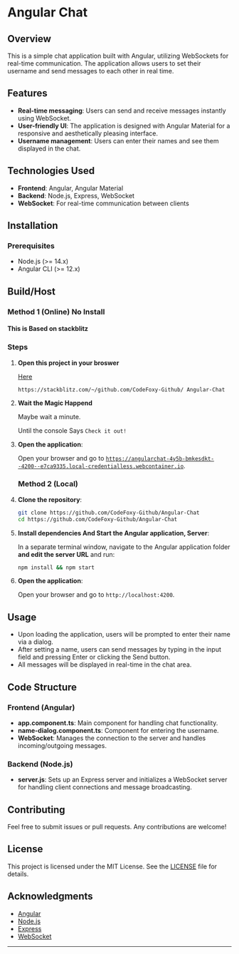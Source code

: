 # Angular Chat

## Overview

This is a simple chat application built with Angular, utilizing WebSockets for real-time communication. The application allows users to set their username and send messages to each other in real time.

## Features

- **Real-time messaging**: Users can send and receive messages instantly using WebSocket.
- **User-friendly UI**: The application is designed with Angular Material for a responsive and aesthetically pleasing interface.
- **Username management**: Users can enter their names and see them displayed in the chat.

## Technologies Used

- **Frontend**: Angular, Angular Material
- **Backend**: Node.js, Express, WebSocket
- **WebSocket**: For real-time communication between clients

## Installation

### Prerequisites

- Node.js (>= 14.x)
- Angular CLI (>= 12.x)

## Build/Host
### Method 1 (Online) No Install
#### This is Based on **stackblitz**
### Steps
1. **Open this project in your broswer**

    [Here](https://stackblitz.com/~/github.com/CodeFoxy-Github/Angular-Chat) 

   `https://stackblitz.com/~/github.com/CodeFoxy-Github/ Angular-Chat`

2. **Wait the Magic Happend**

    Maybe wait a minute.

    Until the console Says `Check it out!`
5. **Open the application**:

   Open your browser and go to 
   [`https://angularchat-4y5b-bmkesdkt--4200--e7ca9335.local-credentialless.webcontainer.io`](https://angularchat-4y5b-bmkesdkt--4200--e7ca9335.local-credentialless.webcontainer.io).
   ### Method 2 (Local)
   
1. **Clone the repository**:

   ```bash
   git clone https://github.com/CodeFoxy-Github/Angular-Chat
   cd https://github.com/CodeFoxy-Github/Angular-Chat
   ```


3. **Install dependencies And Start the Angular application, Server**:

   In a separate terminal window, navigate to the Angular application folder **and edit the server URL** and run:

   ```bash
   npm install && npm start
   ```

4. **Open the application**:

   Open your browser and go to `http://localhost:4200`.

## Usage

- Upon loading the application, users will be prompted to enter their name via a dialog.
- After setting a name, users can send messages by typing in the input field and pressing Enter or clicking the Send button.
- All messages will be displayed in real-time in the chat area.

## Code Structure

### Frontend (Angular)

- **app.component.ts**: Main component for handling chat functionality.
- **name-dialog.component.ts**: Component for entering the username.
- **WebSocket**: Manages the connection to the server and handles incoming/outgoing messages.

### Backend (Node.js)

- **server.js**: Sets up an Express server and initializes a WebSocket server for handling client connections and message broadcasting.

## Contributing

Feel free to submit issues or pull requests. Any contributions are welcome!

## License

This project is licensed under the MIT License. See the [LICENSE](LICENSE) file for details.

## Acknowledgments

- [Angular](https://angular.io/)
- [Node.js](https://nodejs.org/)
- [Express](https://expressjs.com/)
- [WebSocket](https://developer.mozilla.org/en-US/docs/Web/API/WebSockets_API)

---
